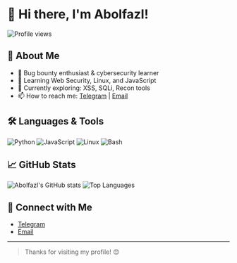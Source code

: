 # 👋 Hi there, I'm Abolfazl!

![Profile views](https://komarev.com/ghpvc/?username=YOUR_USERNAME&label=Profile%20views&color=0e75b6&style=flat)

## 🚀 About Me
- 🔐 Bug bounty enthusiast & cybersecurity learner
- 🧠 Learning Web Security, Linux, and JavaScript
- 🌱 Currently exploring: XSS, SQLi, Recon tools
- 📫 How to reach me: [Telegram](https://t.me/YOUR_USERNAME) | [Email](mailto:you@example.com)

## 🛠️ Languages & Tools
![Python](https://img.shields.io/badge/Python-3670A0?style=for-the-badge&logo=python&logoColor=ffdd54)
![JavaScript](https://img.shields.io/badge/JavaScript-black?style=for-the-badge&logo=javascript)
![Linux](https://img.shields.io/badge/Linux-FCC624?style=for-the-badge&logo=linux&logoColor=black)
![Bash](https://img.shields.io/badge/Bash-121011?style=for-the-badge&logo=gnu-bash)

## 📈 GitHub Stats
![Abolfazl's GitHub stats](https://github-readme-stats.vercel.app/api?username=YOUR_USERNAME&show_icons=true&theme=radical)
![Top Languages](https://github-readme-stats.vercel.app/api/top-langs/?username=YOUR_USERNAME&layout=compact&theme=radical)

## 🤝 Connect with Me
- [Telegram](https://t.me/YOUR_USERNAME)
- [Email](mailto:you@example.com)

---

> Thanks for visiting my profile! 😊
